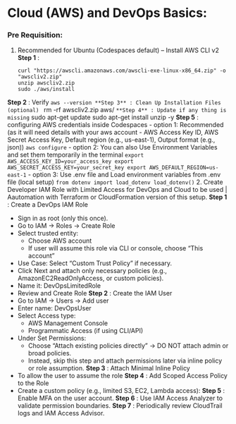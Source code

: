 # Cloud (AWS) and DevOps Basics:

### Pre Requisition:

1. Recommended for Ubuntu (Codespaces default) – Install AWS CLI v2 
 **Step 1** : 
    ```
    curl "https://awscli.amazonaws.com/awscli-exe-linux-x86_64.zip" -o "awscliv2.zip"
    unzip awscliv2.zip
    sudo ./aws/install
    ```
 **Step 2** : Verify
    ```
    aws --version
 **Step 3** : Clean Up Installation Files (optional) 
    ```
    rm -rf awscliv2.zip aws/
    ```
 **Step 4** : Update if any thing is missing
    ```
    sudo apt-get update
    sudo apt-get install unzip -y
 **Step 5** : configuring AWS credentials inside Codespaces 
    - option 1: Recommended (as it will need details with your aws account - AWS Access Key ID, AWS Secret Access Key, Default region (e.g., us-east-1), Output format (e.g., json))
    ```
        aws configure
    ```
    - option 2: You can also Use Environment Variables and set them temporarily in the terminal
    ```
    export AWS_ACCESS_KEY_ID=your_access_key
    export AWS_SECRET_ACCESS_KEY=your_secret_key
    export AWS_DEFAULT_REGION=us-east-1
    ```
    - option 3: Use .env file and Load environment variables from .env file (local setup) 
    ```
    from dotenv import load_dotenv
    load_dotenv()
    ```
2. Create Developer IAM Role with Limited Access for DevOps and Cloud to be used | Aautomation with Terraform or CloudFormation version of this setup.
**Step 1** : Create a DevOps IAM Role
   - Sign in as root (only this once).
   - Go to IAM → Roles → Create Role
   - Select trusted entity:
      - Choose AWS account
      - If user will assume this role via CLI or console, choose “This account”
   - Use Case: Select “Custom Trust Policy” if necessary.
   - Click Next and attach only necessary policies (e.g., AmazonEC2ReadOnlyAccess, or custom policies).
   - Name it: DevOpsLimitedRole
   - Review and Create Role
**Step 2** : Create the IAM User
   - Go to IAM → Users → Add user
   - Enter name: DevOpsUser
   - Select Access type:
      - AWS Management Console
      - Programmatic Access (if using CLI/API)
   - Under Set Permissions:
      - Choose “Attach existing policies directly” → DO NOT attach admin or broad policies.
      - Instead, skip this step and attach permissions later via inline policy or role assumption.
**Step 3** : Attach Minimal Inline Policy
   - To allow the user to assume the role
**Step 4** : Add Scoped Access Policy to the Role
   - Create a custom policy (e.g., limited S3, EC2, Lambda access):
**Step 5** : Enable MFA on the user account.
**Step 6** : Use IAM Access Analyzer to validate permission boundaries.
**Step 7** : Periodically review CloudTrail logs and IAM Access Advisor.